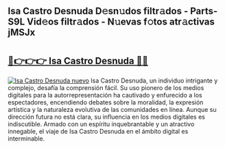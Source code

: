 ## Isa Castro Desnuda D𝚎sn𝚞dos filtr𝚊dos - Parts-S9L Vid𝚎os filtr𝚊dos - N𝚞evas f𝚘tos atr𝚊ctivas jMSJx

# <h2><a href="http://mbdhaw.tromn.icu/?c=Isa+Castro+Desnuda">🔗👉👉👉 Isa Castro Desnuda 🔗🔗</a></h2>

[![Isa Castro Desnuda nuevo](https://i.imgur.com/pEAQMta.gif)](http://mbdhaw.tromn.icu/?c=Isa+Castro+Desnuda)
Isa Castro Desnuda, un individuo intrigante y complejo, desafía la comprensión fácil. Su uso pionero de los medios digitales para la autorrepresentación ha cautivado y enfurecido a los espectadores, encendiendo debates sobre la moralidad, la expresión artística y la naturaleza evolutiva de las comunidades en línea. Aunque su dirección futura no está clara, su influencia en los medios digitales es indiscutible. Armado con un espíritu inquebrantable y un atractivo innegable, el viaje de Isa Castro Desnuda en el ámbito digital es interminable.
